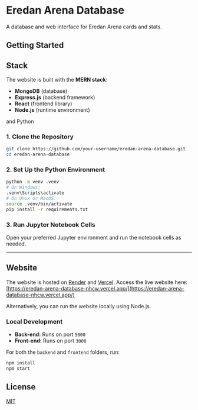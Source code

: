 # Eredan Arena Database

A database and web interface for Eredan Arena cards and stats.

## Getting Started

## Stack

The website is built with the **MERN stack**:

- **MongoDB** (database)
- **Express.js** (backend framework)
- **React** (frontend library)
- **Node.js** (runtime environment)

and Python

### 1. Clone the Repository

```sh
git clone https://github.com/your-username/eredan-arena-database.git
cd eredan-arena-database
```

### 2. Set Up the Python Environment

```sh
python -m venv .venv
# On Windows:
.venv\Scripts\activate
# On Unix or MacOS:
source .venv/bin/activate
pip install -r requirements.txt
```

### 3. Run Jupyter Notebook Cells

Open your preferred Jupyter environment and run the notebook cells as needed.

---

## Website

The website is hosted on [Render](https://render.com/) and [Vercel](https://vercel.com/).
Access the live website here:
[https://eredan-arena-database-nhcw.vercel.app/](https://eredan-arena-database-nhcw.vercel.app/)

Alternatively, you can run the website locally using Node.js.

### Local Development

- **Back-end:** Runs on port `5000`
- **Front-end:** Runs on port `3000`

For both the `backend` and `frontend` folders, run:

```sh
npm install
npm start
```

## License

[MIT](LICENSE)
